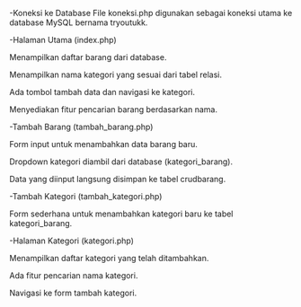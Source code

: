-Koneksi ke Database
File koneksi.php digunakan sebagai koneksi utama ke database MySQL bernama tryoutukk.

-Halaman Utama (index.php)

Menampilkan daftar barang dari database.

Menampilkan nama kategori yang sesuai dari tabel relasi.

Ada tombol tambah data dan navigasi ke kategori.

Menyediakan fitur pencarian barang berdasarkan nama.

-Tambah Barang (tambah_barang.php)

Form input untuk menambahkan data barang baru.

Dropdown kategori diambil dari database (kategori_barang).

Data yang diinput langsung disimpan ke tabel crudbarang.

-Tambah Kategori (tambah_kategori.php)

Form sederhana untuk menambahkan kategori baru ke tabel kategori_barang.

-Halaman Kategori (kategori.php)

Menampilkan daftar kategori yang telah ditambahkan.

Ada fitur pencarian nama kategori.

Navigasi ke form tambah kategori.
